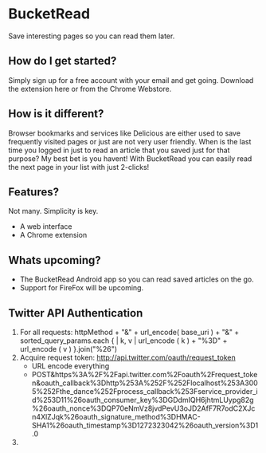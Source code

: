 BucketRead
==========
Save interesting pages so you can read them later.

How do I get started?
---------------------
Simply sign up for a free account with your email and get going. Download the extension here or from the Chrome Webstore.

How is it different?
--------------------
Browser bookmarks and services like Delicious are either used to save frequently visited pages or just are not very user friendly.
When is the last time you logged in just to read an article that you saved just for that purpose? My best bet is you havent!
With BucketRead you can easily read the next page in your list with just 2-clicks!

Features?
---------

Not many. Simplicity is key.

- A web interface
- A Chrome extension

Whats upcoming?
---------------

- The BucketRead Android app so you can read saved articles on the go.
- Support for FireFox will be upcoming.

Twitter API Authentication
--------------------------
1. For all requests:
	httpMethod + "&" +
  	url_encode(  base_uri ) + "&" +
	sorted_query_params.each  { | k, v |
		url_encode ( k ) + "%3D" +
		url_encode ( v )
	}.join("%26")
2. Acquire request token: http://api.twitter.com/oauth/request_token
	- URL encode everything
	- POST&https%3A%2F%2Fapi.twitter.com%2Foauth%2Frequest_token&oauth_callback%3Dhttp%253A%252F%252Flocalhost%253A3005%252Fthe_dance%252Fprocess_callback%253Fservice_provider_id%253D11%26oauth_consumer_key%3DGDdmIQH6jhtmLUypg82g%26oauth_nonce%3DQP70eNmVz8jvdPevU3oJD2AfF7R7odC2XJcn4XlZJqk%26oauth_signature_method%3DHMAC-SHA1%26oauth_timestamp%3D1272323042%26oauth_version%3D1.0
3. 